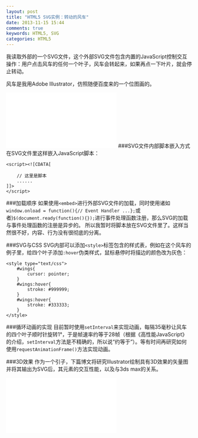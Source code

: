 ```yaml
---
layout: post
title: "HTML5 SVG实例：转动的风车"
date: 2013-11-15 15:44
comments: true
keywords: HTML5, SVG
categories: HTML5
---
```

我读取外部的一个SVG文件，这个外部SVG文件包含内置的JavaScript控制交互操作：用户点击风车的任何一个叶子，风车会转起来，如果再点一下叶片，就会停止转动。

风车是我用Adobe Illustrator，仿照随便百度来的一个位图画的。

<embed  src="{{ root_url}}/svg/windmill.svg" type="image/svg+xml">
<!-- more -->
###SVG文件内部脚本嵌入方式
在SVG文件里这样嵌入JavaScript脚本：

	<script><![CDATA[

		// 这里是脚本
		......
	]]>
	</script>

###加载顺序
如果使用`<embed>`进行外部SVG文件的加载，同时使用诸如`window.onload = function(){// Event Handler ...};`或者)`$(document.ready(function(){});`进行事件处理函数注册，那么SVG的加载与事件处理函数的注册是异步的。
所以我暂时将脚本放在SVG文件里了。这样当然很不好，内容、行为没有很彻底的分离。

###SVG与CSS
SVG内部可以添加`<style>`标签包含的样式表，例如在这个风车的例子里，给四个叶子添加`:hover`伪类样式，鼠标悬停时将描边的颜色改为灰色：

	<style type="text/css">
		#wings{
			cursor: pointer;
		}
		#wings:hover{
			stroke: #999999;
		}
		#wings:hover{
			stroke: #333333;
		}
	</style>

###循环动画的实现
目前暂时使用`setInterval`来实现动画，每隔35毫秒让风车的四个叶子顺时针旋转1°，于是帧速率约等于28帧（根据《高性能JavaScript》的介绍，`setInterval`方法是不精确的，所以说“约等于”）。等有时间再研究如何使用`requestAnimationFrame()`方法实现动画。

###3D效果
作为一个引子，下篇博文将研究Illustrator绘制具有3D效果的矢量图并将其输出为SVG后，其元素的交互性能，以及与3ds max的关系。

<embed src="{{ root_url}}/svg/starIn3D.svg">